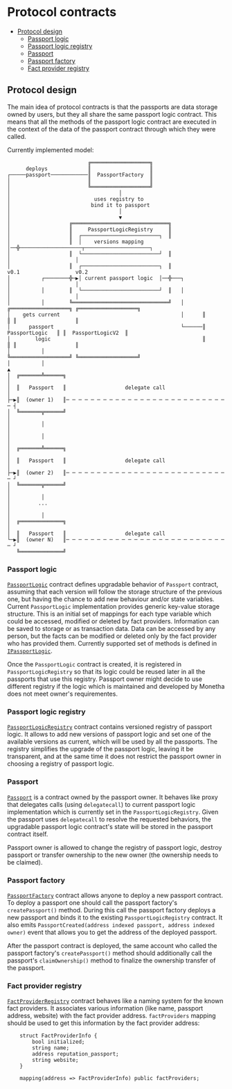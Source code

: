 # Protocol contracts

* [Protocol design](#protocol-design)
    * [Passport logic](#passport-logic)
    * [Passport logic registry](#passport-logic-registry)
    * [Passport](#passport)
    * [Passport factory](#passport-factory)
    * [Fact provider registry](#fact-provider-registry)

## Protocol design

The main idea of protocol contracts is that the passports are data storage owned by users, but they all share the same 
passport logic contract. This means that all the methods of the passport logic contract are executed in 
the context of the data of the passport contract through which they were called.

Currently implemented model: 

                              ╔═══════════════════╗
          deploys             ║                   ║
    ┌─────passport────────────║  PassportFactory  ║
    │                         ║                   ║
    │                         ╚═══════════════════╝
    │                                   │
    │                           uses registry to
    │                          bind it to passport
    │                                   │
    │                                   ▼
    │                   ╔═══════════════════════════════╗
    │                   ║     PassportLogicRegistry     ║
    │                   ║  ┌─────────────────────────┐  ║
    │                   ║  │    versions mapping     │──╬────────────────────┬─────────────────────┐
    │                   ║  └─────────────────────────┘  ║                    │                     │
    │                   ║  ┌─────────────────────────┐  ║                  v0.1                  v0.2
    │          ┌────────╬─▶│ current passport logic  │──╬───┐                │                     │
    │          │        ║  └─────────────────────────┘  ║   │                │                     │
    │          │        ╚═══════════════════════════════╝   │      ╔═══════════════════╗ ╔═══════════════════╗
    │    gets current                                       │      ║                   ║ ║                   ║
    │      passport                                         └──────║   PassportLogic   ║ ║  PassportLogicV2  ║
    │        logic                                                 ║                   ║ ║                   ║
    │          │                                                   ╚═══════════════════╝ ╚═══════════════════╝
    │          │                                                             ▲
    │  ╔═══════╩══════╗                                                      │
    │  ║   Passport   ║                   delegate call                      │
    ├─▶║  (owner 1)   ║─ ─ ─ ─ ─ ─ ─ ─ ─ ─ ─ ─ ─ ─ ─ ─ ─ ─ ─ ─ ─ ─ ─ ─ ─ ─ ─ ┤
    │  ╚═══════╦══════╝                                                      │
    │          │                                                             │
    │          │                                                             │
    │  ╔═══════╩══════╗                                                      │
    │  ║   Passport   ║                   delegate call                      │
    ├─▶║  (owner 2)   ║─ ─ ─ ─ ─ ─ ─ ─ ─ ─ ─ ─ ─ ─ ─ ─ ─ ─ ─ ─ ─ ─ ─ ─ ─ ─ ─ ┘
    │  ╚═══════╦══════╝                                                      │
    │          │
    │         ...                                                            │
    │          │
    │  ╔══════════════╗                                                      │
    │  ║   Passport   ║                   delegate call
    └─▶║  (owner N)   ║─ ─ ─ ─ ─ ─ ─ ─ ─ ─ ─ ─ ─ ─ ─ ─ ─ ─ ─ ─ ─ ─ ─ ─ ─ ─ ─ ┘
       ╚══════════════╝

### Passport logic

[`PassportLogic`](contracts/PassportLogic.sol) contract defines upgradable behavior of `Passport` contract, assuming that 
each version will follow the storage structure of the previous one, but having the chance to add new behaviour and/or state variables. 
Current `PassportLogic` implementation provides generic key-value storage structure. This is an initial set of mappings for 
each type variable which could be accessed, modified or deleted by fact providers. Information can be saved to storage or as transaction data.
Data can be accessed by any person, but the facts can be modified or deleted only by the fact provider who has provided them. Currently supported set of methods is defined in 
[`IPassportLogic`](contracts/IPassportLogic.sol).

Once the `PassportLogic` contract is created, it is registered in `PassportLogicRegistry` so that its logic 
could be reused later in all the passports that use this registry. Passport owner might decide to use different registry if the logic which is maintained and developed by Monetha does not meet owner's requirementes.

### Passport logic registry
  
[`PassportLogicRegistry`](contracts/PassportLogicRegistry.sol) contract contains versioned registry of passport logic.
It allows to add new versions of passport logic and set one of the available versions as current, which 
will be used by all the passports. The registry simplifies the upgrade of the passport logic, leaving it be transparent,
and at the same time it does not restrict the passport owner in choosing a registry of passport logic.

### Passport

[`Passport`](contracts/Passport.sol) is a contract owned by the passport owner. It behaves like proxy that delegates
calls (using `delegatecall`) to current passport logic implementation which is currently set in the `PassportLogicRegistry`.
Given the passport uses `delegatecall` to resolve the requested behaviors, the upgradable passport logic contract's state
will be stored in the passport contract itself.

Passport owner is allowed to change the registry of passport logic, destroy passport or transfer ownership to the new 
owner (the ownership needs to be claimed).

### Passport factory

[`PassportFactory`](contracts/PassportFactory.sol) contract allows anyone to deploy a new passport contract. To deploy a passport one 
should call the passport factory's `createPassport()` method. During this call the passport factory deploys a new passport 
and binds it to the existing `PassportLogicRegistry` contract. It also emits `PassportCreated(address indexed passport, address indexed owner)`
event that allows you to get the address of the deployed passport.

After the passport contract is deployed, the same account who called the passport factory's `createPassport()` method should 
additionally call the passport's `claimOwnership()` method to finalize the ownership transfer of the passport.

### Fact provider registry

[`FactProviderRegistry`](contracts/FactProviderRegistry.sol) contract behaves like a naming system for the known fact providers.
It associates various information (like name, passport address, website) with the fact provider address. `factProviders` mapping 
should be used to get this information by the fact provider address:

```solidity
    struct FactProviderInfo {
        bool initialized;
        string name;
        address reputation_passport;
        string website;
    }

    mapping(address => FactProviderInfo) public factProviders;
```
